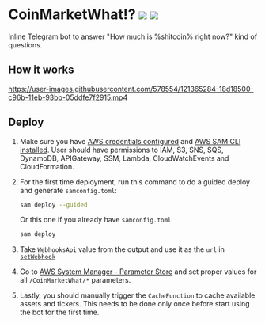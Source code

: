 # CoinMarketWhat!? ![](https://github.com/toydestroyer/CoinMarketWhat/actions/workflows/rubocop.yml/badge.svg) ![](https://github.com/toydestroyer/CoinMarketWhat/actions/workflows/rspec.yml/badge.svg)
Inline Telegram bot to answer "How much is %shitcoin% right now?" kind of questions.

## How it works


https://user-images.githubusercontent.com/578554/121365284-18d18500-c96b-11eb-93bb-05ddfe7f2915.mp4





## Deploy
1. Make sure you have [AWS credentials configured](https://docs.aws.amazon.com/cli/latest/userguide/cli-configure-quickstart.html) and [AWS SAM CLI installed](https://docs.aws.amazon.com/serverless-application-model/latest/developerguide/serverless-sam-cli-install.html). User should have permissions to IAM, S3, SNS, SQS, DynamoDB, APIGateway, SSM, Lambda, CloudWatchEvents and CloudFormation.

1. For the first time deployment, run this command to do a guided deploy and generate `samconfig.toml`:

    ```bash
    sam deploy --guided
    ```
    Or this one if you already have `samconfig.toml`
    ```bash
    sam deploy
    ```

3. Take `WebhooksApi` value from the output and use it as the `url` in [`setWebhook`](https://core.telegram.org/bots/api#setwebhook)
4. Go to [AWS System Manager - Parameter Store](https://console.aws.amazon.com/systems-manager/parameters) and set proper values for all `/CoinMarketWhat/*` parameters.
5. Lastly, you should manually trigger the `CacheFunction` to cache available assets and tickers. This needs to be done only once before start using the bot for the first time.
